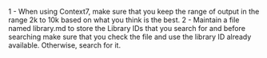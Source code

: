 1 - When using Context7, make sure that you keep the range of output in the range 2k to 10k based on what you think is the best.
2 - Maintain a file named library.md to store the Library IDs that you search for and before searching make sure that you check the file and use the library ID already available. Otherwise, search for it.